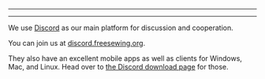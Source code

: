 ***

***

We use [Discord](https://discord.freesewing.org/) as our main platform
for discussion and cooperation.

You can join us at [discord.freesewing.org](https://discord.freesewing.org).

They also have an excellent mobile apps as well as clients for Windows,
Mac, and Linux. Head over to [the Discord download page](https://discord.com/download) for those.
